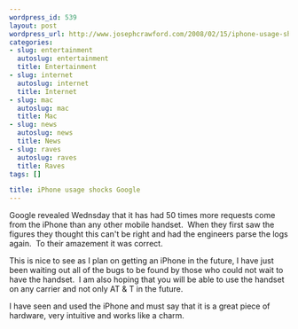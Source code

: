 ```yaml
--- 
wordpress_id: 539
layout: post
wordpress_url: http://www.josephcrawford.com/2008/02/15/iphone-usage-shocks-google/
categories: 
- slug: entertainment
  autoslug: entertainment
  title: Entertainment
- slug: internet
  autoslug: internet
  title: Internet
- slug: mac
  autoslug: mac
  title: Mac
- slug: news
  autoslug: news
  title: News
- slug: raves
  autoslug: raves
  title: Raves
tags: []

title: iPhone usage shocks Google
---
```


Google revealed Wednsday that it has had 50 times more requests come from the iPhone than any other mobile handset.  When they first saw the figures they thought this can't be right and had the engineers parse the logs again.  To their amazement it was correct.
  
This is nice to see as I plan on getting an iPhone in the future, I have just been waiting out all of the bugs to be found by those who could not wait to have the handset.  I am also hoping that you will be able to use the handset on any carrier and not only AT & T in the future.
  
I have seen and used the iPhone and must say that it is a great piece of hardware, very intuitive and works like a charm. 
